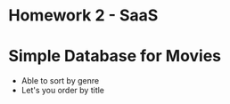 Homework 2 - SaaS
==================

Simple Database for Movies
=======================================================================

* Able to sort by genre
* Let's you order by title
